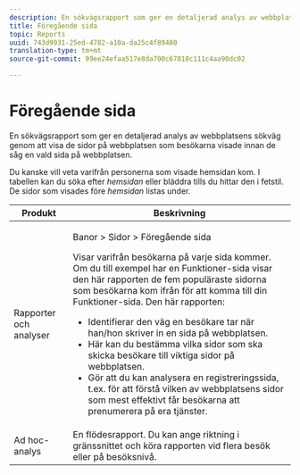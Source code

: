 ```yaml
---
description: En sökvägsrapport som ger en detaljerad analys av webbplatsens sökväg genom att visa de sidor på webbplatsen som besökarna visade innan de såg en vald sida på webbplatsen.
title: Föregående sida
topic: Reports
uuid: 743d9931-25ed-4782-a10a-da25c4f89480
translation-type: tm+mt
source-git-commit: 99ee24efaa517e8da700c67818c111c4aa90dc02

---
```



# Föregående sida

En sökvägsrapport som ger en detaljerad analys av webbplatsens sökväg genom att visa de sidor på webbplatsen som besökarna visade innan de såg en vald sida på webbplatsen.

Du kanske vill veta varifrån personerna som visade hemsidan kom. I tabellen kan du söka efter *hemsidan* eller bläddra tills du hittar den i fetstil. De sidor som visades före *hemsidan* listas under.

<table id="table_25A2182ACEC94E2190F21B82249577E8"> 
 <thead> 
  <tr> 
   <th colname="col1" class="entry"> Produkt </th> 
   <th colname="col2" class="entry"> Beskrivning </th> 
  </tr> 
 </thead>
 <tbody> 
  <tr> 
   <td colname="col1"> Rapporter och analyser </td> 
   <td colname="col2"> <p> <span class="uicontrol"> Banor</span> &gt; <span class="uicontrol"> Sidor</span> &gt; <span class="uicontrol"> Föregående sida</span> </p> <p>Visar varifrån besökarna på varje sida kommer. Om du till exempel har en Funktioner-sida visar den här rapporten de fem populäraste sidorna som besökarna kom ifrån för att komma till din Funktioner-sida. Den här rapporten: </p> 
    <ul id="ul_940C3FBD466A49CFB0AC56C170997031"> 
     <li id="li_3C27174CC49D4BF7A76227BE1CD44CCC">Identifierar den väg en besökare tar när han/hon skriver in en sida på webbplatsen. </li> 
     <li id="li_C2C472CC765C48F8AD97CAE588D8F009">Här kan du bestämma vilka sidor som ska skicka besökare till viktiga sidor på webbplatsen. </li> 
     <li id="li_9BB7E05FF12A4E43A26ABC379DF5061C">Gör att du kan analysera en registreringssida, t.ex. för att förstå vilken av webbplatsens sidor som mest effektivt får besökarna att prenumerera på era tjänster. </li> 
    </ul> </td> 
  </tr> 
  <tr> 
   <td colname="col1"> Ad hoc-analys </td> 
   <td colname="col2"> En flödesrapport. Du kan ange riktning i gränssnittet och köra rapporten vid flera besök eller på besöksnivå. </td> 
  </tr> 
 </tbody> 
</table>

